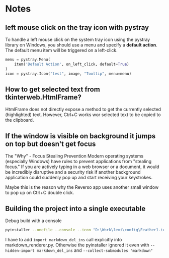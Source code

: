 # Notes

## left mouse click on the tray icon with pystray

To handle a left mouse click on the system tray icon using the pystray library on Windows, you should use a menu and specify a **default action**. The default menu item will be triggered on a left-click.

```python
menu = pystray.Menu(
    item('Default Action', on_left_click, default=True)
)
icon = pystray.Icon("test", image, "Tooltip", menu=menu)
```

## How to get selected text from tkinterweb.HtmlFrame?

HtmlFrame does not directly expose a method to get the currently selected (highlighted) text.
However, Ctrl+C works wor selected text to be copied to the clipboard.

## If the window is visible on background it jumps on top but doesn't get focus

The "Why" - Focus Stealing Prevention
Modern operating systems (especially Windows) have rules to prevent applications from "stealing focus." If you are actively typing in a web browser or a document, it would be incredibly disruptive and a security risk if another background application could suddenly pop up and start receiving your keystrokes.

Maybe this is the reason why the Reverso app uses another small window to pop up on Ctrl+C double click.

## Building the project into a single executable

Debug build with a console
```bash
pyinstaller --onefile --console --icon "D:\Work\lexi\config\Feather1.ico" --name "Lexi_debug"  src\app.py
```
I have to add `import markdown_del_ins` call explicitly into markdown_renderer.py. Otherwise the pyinstaller ignored it even with `--hidden-import markdown_del_ins` and `--collect-submodules "markdown"`
